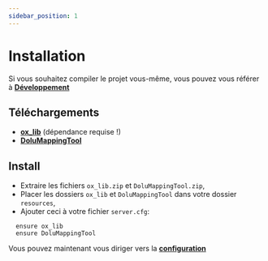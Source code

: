 ```yaml
---
sidebar_position: 1
---
```


# Installation

Si vous souhaitez compiler le projet vous-même, vous pouvez vous référer à **[Développement](http://localhost:3000/docs/DoluMappingTool/development)**

## Téléchargements

- **[ox_lib](https://github.com/overextended/ox_lib/releases/latest)** (dépendance requise !)
- **[DoluMappingTool](https://github.com/dolutattoo/DoluMappingTool/releases/latest)**

## Install

- Extraire les fichiers `ox_lib.zip` et `DoluMappingTool.zip`,
- Placer les dossiers `ox_lib` et `DoluMappingTool` dans votre dossier `resources`,
- Ajouter ceci à votre fichier `server.cfg`:
```
  ensure ox_lib
  ensure DoluMappingTool
```

Vous pouvez maintenant vous diriger vers la **[configuration](http://localhost:3000/docs/DoluMappingTool/configuration)**